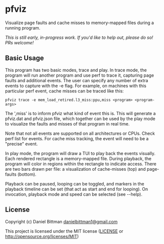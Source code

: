 # pfviz

Visualize page faults and cache misses to memory-mapped files during a running program.

*This is still early, in-progress work. If you'd like to help out, please do so! PRs welcome!*

## Basic Usage

This program has two basic modes, trace and play. In trace mode, the program will run another program and use perf to trace it, capturing page faults and additional events. The user can specify any number of extra events to capture with the -e flag. For example, on machines with this particular perf event, cache misses can be traced like this:

`pfviz trace -e mem_load_retired.l3_miss:ppu,miss <program> <program-args>`

The ',miss' is to inform pfviz what kind of event this is. This will generate a pfviz.dat and pfviz.json file, which together can be used by the play mode to visualize the faults and misses of that program in real time.

Note that not all events are supported on all architectures or CPUs. Check perf list for events. For cache miss tracking, the event will need to be a "precise" event.

In play mode, the program will draw a TUI to play back the events visually. Each rendered rectangle is a memory-mapped file. During playback, the program will color in regions within the rectangle to indicate access. There are two bars drawn per file: a visualization of cache-misses (top) and page-faults (bottom).

Playback can be paused, looping can be toggled, and markers in the playback timeline can be set (that act as start and end for looping). On invocation, playback mode and speed can be selected (see --help).

## License

Copyright (c) Daniel Bittman <danielbittman1@gmail.com>

This project is licensed under the MIT license ([LICENSE] or <http://opensource.org/licenses/MIT>)

[LICENSE]: ./LICENSE
